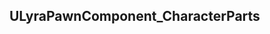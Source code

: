 ## ULyraPawnComponent_CharacterParts


<!--- ページ内のリンク --->

<!--- 自前の画像へのリンク --->

<!--- generated --->

